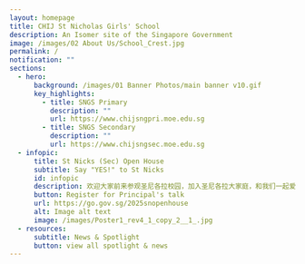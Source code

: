 ```yaml
---
layout: homepage
title: CHIJ St Nicholas Girls' School
description: An Isomer site of the Singapore Government
image: /images/02 About Us/School_Crest.jpg
permalink: /
notification: ""
sections:
  - hero:
      background: /images/01 Banner Photos/main banner v10.gif
      key_highlights:
        - title: SNGS Primary
          description: ""
          url: https://www.chijsngpri.moe.edu.sg
        - title: SNGS Secondary
          description: ""
          url: https://www.chijsngsec.moe.edu.sg
  - infopic:
      title: St Nicks (Sec) Open House
      subtitle: Say "YES!" to St Nicks
      id: infopic
      description: 欢迎大家前来参观圣尼各拉校园，加入圣尼各拉大家庭，和我们一起爱上圣尼各拉! 我们5月10日见!
      button: Register for Principal's talk
      url: https://go.gov.sg/2025snopenhouse
      alt: Image alt text
      image: /images/Poster1_rev4_1_copy_2__1_.jpg
  - resources:
      subtitle: News & Spotlight
      button: view all spotlight & news
---
```

